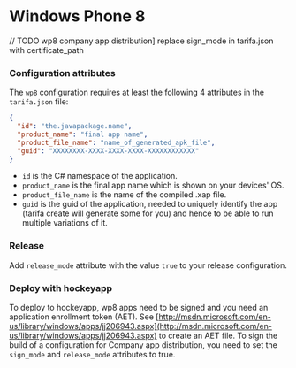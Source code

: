 # Windows Phone 8

// TODO wp8 company app distribution] replace sign_mode in tarifa.json with certificate_path

### Configuration attributes

The `wp8` configuration requires at least the following 4 attributes in the `tarifa.json`
file:

``` json
{
  "id": "the.javapackage.name",
  "product_name": "final app name",
  "product_file_name": "name_of_generated_apk_file",
  "guid": "XXXXXXXX-XXXX-XXXX-XXXX-XXXXXXXXXXXX"
}
```

* `id` is the C# namespace of the application.
* `product_name` is the final app name which is shown on your devices' OS.
* `product_file_name` is the name of the compiled .xap file.
* `guid` is the guid of the application, needed to uniquely identify the app
(tarifa create will generate some for you) and hence to be able to run multiple
variations of it.

### Release

Add `release_mode` attribute with the value `true` to your release configuration.

### Deploy with hockeyapp

To deploy to hockeyapp, wp8 apps need to be signed and you need an application enrollment token (AET).
See [http://msdn.microsoft.com/en-us/library/windows/apps/jj206943.aspx](http://msdn.microsoft.com/en-us/library/windows/apps/jj206943.aspx)
to create an AET file. To sign the build of a configuration for Company app distribution,
you need to set the `sign_mode` and `release_mode` attributes to true.
